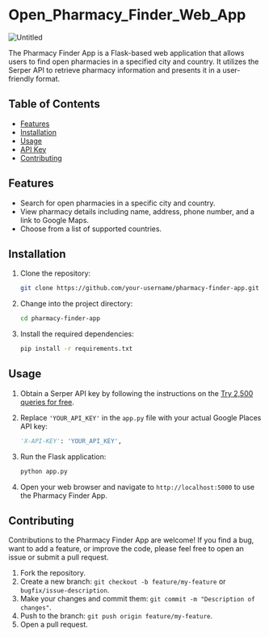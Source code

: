 # Open_Pharmacy_Finder_Web_App
![Untitled](https://github.com/ismail-amouma/Open_Pharmacy_Finder_Web_App/assets/91847466/c6bbe128-3aee-4537-9bcf-a8a082c19f3b)

The Pharmacy Finder App is a Flask-based web application that allows users to find open pharmacies in a specified city and country. It utilizes the Serper API to retrieve pharmacy information and presents it in a user-friendly format.

## Table of Contents

- [Features](#features)
- [Installation](#installation)
- [Usage](#usage)
- [API Key](#api-key)
- [Contributing](#contributing)


## Features

- Search for open pharmacies in a specific city and country.
- View pharmacy details including name, address, phone number, and a link to Google Maps.
- Choose from a list of supported countries.

## Installation

1. Clone the repository:

   ```bash
   git clone https://github.com/your-username/pharmacy-finder-app.git
   ```

2. Change into the project directory:

   ```bash
   cd pharmacy-finder-app
   ```

3. Install the required dependencies:

   ```bash
   pip install -r requirements.txt
   ```

## Usage

1. Obtain a Serper API  key by following the instructions on the [Try 2,500 queries for free](https://serper.dev/).

2. Replace `'YOUR_API_KEY'` in the `app.py` file with your actual Google Places API key:

   ```python
   'X-API-KEY': 'YOUR_API_KEY',
   ```

3. Run the Flask application:

   ```bash
   python app.py
   ```

4. Open your web browser and navigate to `http://localhost:5000` to use the Pharmacy Finder App.

## Contributing

Contributions to the Pharmacy Finder App are welcome! If you find a bug, want to add a feature, or improve the code, please feel free to open an issue or submit a pull request.

1. Fork the repository.
2. Create a new branch: `git checkout -b feature/my-feature` or `bugfix/issue-description`.
3. Make your changes and commit them: `git commit -m "Description of changes"`.
4. Push to the branch: `git push origin feature/my-feature`.
5. Open a pull request.
